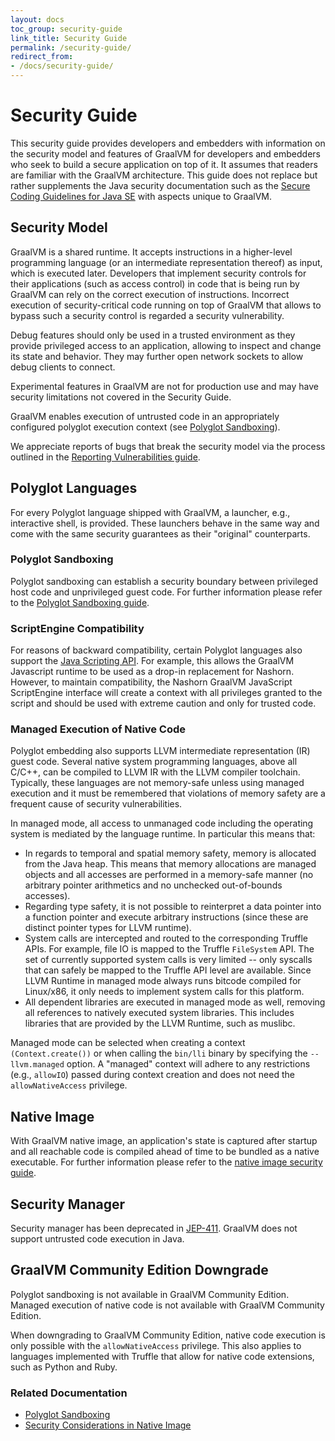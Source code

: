 ```yaml
---
layout: docs
toc_group: security-guide
link_title: Security Guide
permalink: /security-guide/
redirect_from:
- /docs/security-guide/
---
```


# Security Guide

This security guide provides developers and embedders with information on the security model and features of GraalVM for developers and embedders who seek to build a secure application on top of it.
It assumes that readers are familiar with the GraalVM architecture.
This guide does not replace but rather supplements the Java security documentation such as the [Secure Coding Guidelines for Java SE](https://www.oracle.com/java/technologies/javase/seccodeguide.html) with aspects unique to GraalVM.

## Security Model

GraalVM is a shared runtime. It accepts instructions in a higher-level
programming language (or an intermediate representation thereof) as input, which is executed later.
Developers that implement security controls for their applications (such as access control) in code that is being run by GraalVM can rely on the correct execution of instructions.
Incorrect execution of security-critical code running on top of GraalVM that allows to bypass such a security control is regarded a security vulnerability.

Debug features should only be used in a trusted environment as they provide privileged access to an application, allowing to inspect and change its state and behavior.
They may further open network sockets to allow debug clients to connect.

Experimental features in GraalVM are not for production use and may have security limitations not covered in the Security Guide.

GraalVM enables execution of untrusted code in an appropriately configured polyglot execution context (see [Polyglot Sandboxing](polyglot-sandbox.md)).

We appreciate reports of bugs that break the security model via the process
outlined in the [Reporting Vulnerabilities guide](https://www.oracle.com/corporate/security-practices/assurance/vulnerability/reporting.html).

## Polyglot Languages

For every Polyglot language shipped with GraalVM, a launcher, e.g., interactive shell, is provided.
These launchers behave in the same way and come with the same security guarantees as their "original" counterparts.

### Polyglot Sandboxing

Polyglot sandboxing can establish a security boundary between privileged host code and unprivileged guest code.
For further information please refer to the [Polyglot Sandboxing guide](polyglot-sandbox.md).

### ScriptEngine Compatibility

For reasons of backward compatibility, certain Polyglot languages also support the [Java Scripting API](https://docs.oracle.com/javase/9/scripting/java-scripting-api.htm).
For example, this allows the GraalVM Javascript runtime to be used as a drop-in replacement for Nashorn.
However, to maintain compatibility, the Nashorn GraalVM JavaScript ScriptEngine interface will create a context with all privileges granted to the script and should be used with extreme caution and only for trusted code.

### Managed Execution of Native Code

Polyglot embedding also supports LLVM intermediate representation (IR) guest code.
Several native system programming languages, above all C/C++, can be compiled to LLVM IR with the LLVM compiler toolchain.
Typically, these languages are not memory-safe unless using managed execution and it must be remembered that violations of memory safety are a frequent cause of security vulnerabilities.

In managed mode, all access to unmanaged code including the operating system is mediated by the language runtime. In particular this means that:

* In regards to temporal and spatial memory safety, memory is allocated from the Java heap. This means that memory allocations are managed objects and all accesses are performed in a memory-safe manner (no arbitrary pointer arithmetics and no unchecked out-of-bounds accesses).
* Regarding type safety, it is not possible to reinterpret a data pointer into a function pointer and execute arbitrary instructions (since these are distinct pointer types for LLVM runtime).
* System calls are intercepted and routed to the corresponding Truffle APIs. For example, file IO is mapped to the Truffle `FileSystem` API.
The set of currently supported system calls is very limited -- only syscalls that can safely be mapped to the Truffle API level are available. Since LLVM Runtime in managed mode always runs bitcode compiled for Linux/x86, it only needs to implement system calls for this platform.
* All dependent libraries are executed in managed mode as well, removing all references to natively executed system libraries. This includes libraries that are provided by the LLVM Runtime, such as muslibc.

Managed mode can be selected when creating a context `(Context.create())` or when calling the `bin/lli` binary by specifying the `--llvm.managed` option. A "managed" context will adhere to any restrictions (e.g., `allowIO`) passed during context creation and does not need the `allowNativeAccess` privilege.

## Native Image

With GraalVM native image, an application's state is captured after startup and all reachable code is compiled ahead of time to be bundled as a native executable.
For further information please refer to the [native image security guide](native-image.md).

## Security Manager

Security manager has been deprecated in [JEP-411](https://openjdk.java.net/jeps/411).
GraalVM does not support untrusted code execution in Java.

## GraalVM Community Edition Downgrade

Polyglot sandboxing is not available in GraalVM Community Edition.
Managed execution of native code is not available with GraalVM Community Edition.

When downgrading to GraalVM Community Edition, native code execution is only possible with the `allowNativeAccess` privilege.
This also applies to languages implemented with Truffle that allow for native code extensions, such as Python and Ruby.

### Related Documentation

- [Polyglot Sandboxing](polyglot-sandbox.md)
- [Security Considerations in Native Image](native-image.md)

